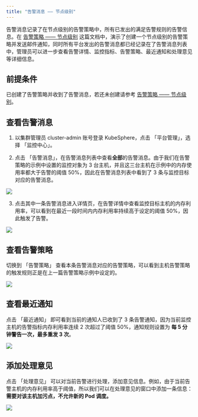 ```yaml
---
title: "告警消息 —— 节点级别"
---
```


告警消息记录了在节点级别的告警策略中，所有已发出的满足告警规则的告警信息。在 [告警策略 —— 节点级别](../alert-message) 这篇文档中，演示了创建一个节点级别的告警策略并发送邮件通知，同时所有平台发出的告警消息都已经记录在了告警消息列表中，管理员可以进一步查看告警详情、监控指标、告警策略、最近通知和处理意见等详细信息。

## 前提条件

已创建了告警策略并收到了告警消息，若还未创建请参考 [告警策略 —— 节点级别](../alert-message)。

## 查看告警消息

1. 以集群管理员 cluster-admin 账号登录 KubeSphere，点击 「平台管理」，选择 「监控中心」。

2. 点击 「告警消息」，在告警消息列表中查看**全部**的告警消息。由于我们在告警策略的示例中设置的监控对象为 3 台主机，并且这三台主机在示例中的内存使用率都大于告警的阈值 50%，因此在告警消息列表中看到了 3 条与监控目标对应的告警消息。

![](https://pek3b.qingstor.com/kubesphere-docs/png/20190418005652.png)

3. 点击其中一条告警消息进入详情页，在告警详情中查看监控目标主机的内存利用率，可以看到在最近一段时间内内存利用率持续高于设定的阈值 50%，因此触发了告警。

![](https://pek3b.qingstor.com/kubesphere-docs/png/20190418093455.png)

## 查看告警策略

切换到 「告警策略」 查看本条告警消息对应的告警策略，可以看到主机告警策略的触发规则正是在上一篇告警策略示例中设定的。

![](https://pek3b.qingstor.com/kubesphere-docs/png/20190418094555.png)

## 查看最近通知

点击 「最近通知」 即可看到当前的通知人已收到了 3 条告警通知，因为当前监控主机的告警指标内存利用率连续 2 次超过了阈值 50%，通知规则设置为 **每 5 分钟警告一次，最多重发 3 次**。

![](https://pek3b.qingstor.com/kubesphere-docs/png/20190418095103.png)

## 添加处理意见

点击 「处理意见」 可以对当前告警进行处理，添加意见信息。例如，由于当前告警主机的内存利用率高于阈值，所以我们可以在处理意见的窗口中添加一条信息：**需要对该主机加污点，不允许新的 Pod 调度。**

![](https://pek3b.qingstor.com/kubesphere-docs/png/20190418100512.png)
